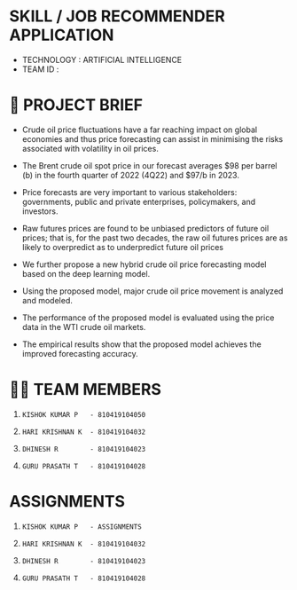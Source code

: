 # SKILL / JOB RECOMMENDER APPLICATION

-   TECHNOLOGY : ARTIFICIAL INTELLIGENCE
-   TEAM ID    : 

# :file_folder: PROJECT BRIEF

-   Crude oil price fluctuations have a far reaching impact on global economies and thus price forecasting can assist in minimising the risks associated with volatility in oil prices.

-   The Brent crude oil spot price in our forecast averages $98 per barrel (b) in the fourth quarter of 2022 (4Q22) and $97/b in 2023.

-   Price forecasts are very important to various stakeholders: governments, public and private enterprises, policymakers, and investors.

-   Raw futures prices are found to be unbiased predictors of future oil prices; that is, for the past two decades, the raw oil futures prices are as likely to overpredict as to underpredict future oil prices

-   We further propose a new hybrid crude oil price forecasting model based on the deep learning model.

-   Using the proposed model, major crude oil price movement is analyzed and modeled.

-   The performance of the proposed model is evaluated using the price data in the WTI crude oil markets.

-   The empirical results show that the proposed model achieves the improved forecasting accuracy.

# :technologist:  TEAM MEMBERS

1.     KISHOK KUMAR P   - 810419104050
2.     HARI KRISHNAN K  - 810419104032
3.     DHINESH R        - 810419104023
4.     GURU PRASATH T   - 810419104028

#   ASSIGNMENTS

1.     KISHOK KUMAR P   - ASSIGNMENTS
2.     HARI KRISHNAN K  - 810419104032
3.     DHINESH R        - 810419104023
4.     GURU PRASATH T   - 810419104028
